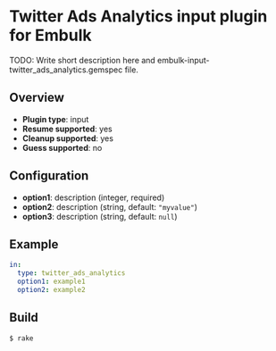 # Twitter Ads Analytics input plugin for Embulk

TODO: Write short description here and embulk-input-twitter_ads_analytics.gemspec file.

## Overview

* **Plugin type**: input
* **Resume supported**: yes
* **Cleanup supported**: yes
* **Guess supported**: no

## Configuration

- **option1**: description (integer, required)
- **option2**: description (string, default: `"myvalue"`)
- **option3**: description (string, default: `null`)

## Example

```yaml
in:
  type: twitter_ads_analytics
  option1: example1
  option2: example2
```


## Build

```
$ rake
```
